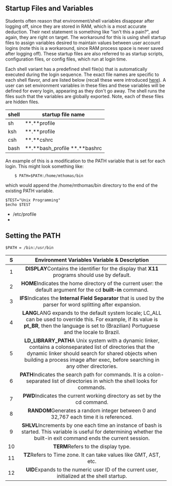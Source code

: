 ## Startup Files and Variables

Students often reason that environment/shell variables disappear after logging  off, since they are stored in RAM, which is a most accurate deduction.  Their next statement is something like "isn't this a pain?", and again,  they are right on target. The workaround for this is using shell startup files to assign variables desired to maintain values between user  account logins (note this is a workaround, since RAM process space is  never saved after logging off). These startup files are also referred to as startup scripts, configuration files, or config files, which run at  login time.

Each shell variant has a predefined shell file(s) that is automatically  executed during the login sequence. The exact file names are specific to each shell flavor, and are listed below (recall these were introduced [here](http://homepages.uc.edu/~thomam/Intro_Unix_Text/Process.html#proc_startup)). A user can set environment variables in these files and these variables will be defined for every login, appearing as they don't go away. The  shell runs the files such that the variables are globally exported.  Note, each of these files are hidden files.





| shell | startup file name              |
| ----- | ------------------------------ |
| sh    | **.**profile                   |
| ksh   | **.**profile                   |
| csh   | **.**cshrc                     |
| bash  | **.**bash_profile  **.**bashrc |



An example of this is a modification to the PATH variable that is set for each login. This might look something like:

```
	$ PATH=$PATH:/home/mthomas/bin
```

which would append the /home/mthomas/bin directory to the end of the existing PATH variable.

```
$TEST="Unix Programming"
$echo $TEST
```

- /etc/profile
- 

## Setting the PATH

```
$PATH = /bin:/usr/bin
```

|  S   |        Environment Variables  Variable & Description         |
| :--: | :----------------------------------------------------------: |
|  1   | **DISPLAY**Contains the identifier for the display that **X11** programs should use by default. |
|  2   | **HOME**Indicates the home directory of the current user: the default argument for the cd **built-in** command. |
|  3   | **IFS**Indicates the **Internal Field Separator** that is used by the parser for word splitting after expansion. |
|  4   | **LANG**LANG expands to the default system locale; LC_ALL can be used to override this. For example, if its value is **pt_BR**, then the language is set to (Brazilian) Portuguese and the locale to Brazil. |
|  5   | **LD_LIBRARY_PATH**A Unix system with a dynamic linker, contains a colonseparated list of  directories that the dynamic linker should search for shared objects  when building a process image after exec, before searching in any other  directories. |
|  6   | **PATH**Indicates the search path for commands. It is a colon-separated list of directories in which the shell looks for commands. |
|  7   | **PWD**Indicates the current working directory as set by the cd command. |
|  8   | **RANDOM**Generates a random integer between 0 and 32,767 each time it is referenced. |
|  9   | **SHLVL**Increments by one each time an instance of bash is started. This variable is  useful for determining whether the built-in exit command ends the  current session. |
|  10  |             **TERM**Refers to the display type.              |
|  11  | **TZ**Refers to Time zone. It can take values like GMT, AST, etc. |
|  12  | **UID**Expands to the numeric user ID of the current user, initialized at the shell startup. |


